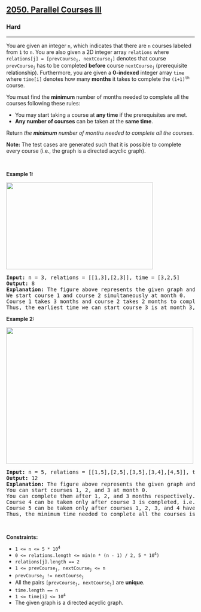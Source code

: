 <h2><a href="https://leetcode.com/problems/parallel-courses-iii/description/?envType=company&envId=amazon&favoriteSlug=amazon-six-months">2050. Parallel Courses III</a></h2><h3>Hard</h3><hr><p>You are given an integer <code>n</code>, which indicates that there are <code>n</code> courses labeled from <code>1</code> to <code>n</code>. You are also given a 2D integer array <code>relations</code> where <code>relations[j] = [prevCourse<sub>j</sub>, nextCourse<sub>j</sub>]</code> denotes that course <code>prevCourse<sub>j</sub></code> has to be completed <strong>before</strong> course <code>nextCourse<sub>j</sub></code> (prerequisite relationship). Furthermore, you are given a <strong>0-indexed</strong> integer array <code>time</code> where <code>time[i]</code> denotes how many <strong>months</strong> it takes to complete the <code>(i+1)<sup>th</sup></code> course.</p>

<p>You must find the <strong>minimum</strong> number of months needed to complete all the courses following these rules:</p>

<ul>
	<li>You may start taking a course at <strong>any time</strong> if the prerequisites are met.</li>
	<li><strong>Any number of courses</strong> can be taken at the <strong>same time</strong>.</li>
</ul>

<p>Return <em>the <strong>minimum</strong> number of months needed to complete all the courses</em>.</p>

<p><strong>Note:</strong> The test cases are generated such that it is possible to complete every course (i.e., the graph is a directed acyclic graph).</p>

<p>&nbsp;</p>
<p><strong class="example">Example 1:</strong></p>
<strong><img alt="" src="https://assets.leetcode.com/uploads/2021/10/07/ex1.png" style="width: 392px; height: 232px;" /></strong>

<pre>
<strong>Input:</strong> n = 3, relations = [[1,3],[2,3]], time = [3,2,5]
<strong>Output:</strong> 8
<strong>Explanation:</strong> The figure above represents the given graph and the time required to complete each course. 
We start course 1 and course 2 simultaneously at month 0.
Course 1 takes 3 months and course 2 takes 2 months to complete respectively.
Thus, the earliest time we can start course 3 is at month 3, and the total time required is 3 + 5 = 8 months.
</pre>

<p><strong class="example">Example 2:</strong></p>
<strong><img alt="" src="https://assets.leetcode.com/uploads/2021/10/07/ex2.png" style="width: 500px; height: 365px;" /></strong>

<pre>
<strong>Input:</strong> n = 5, relations = [[1,5],[2,5],[3,5],[3,4],[4,5]], time = [1,2,3,4,5]
<strong>Output:</strong> 12
<strong>Explanation:</strong> The figure above represents the given graph and the time required to complete each course.
You can start courses 1, 2, and 3 at month 0.
You can complete them after 1, 2, and 3 months respectively.
Course 4 can be taken only after course 3 is completed, i.e., after 3 months. It is completed after 3 + 4 = 7 months.
Course 5 can be taken only after courses 1, 2, 3, and 4 have been completed, i.e., after max(1,2,3,7) = 7 months.
Thus, the minimum time needed to complete all the courses is 7 + 5 = 12 months.
</pre>

<p>&nbsp;</p>
<p><strong>Constraints:</strong></p>

<ul>
	<li><code>1 &lt;= n &lt;= 5 * 10<sup>4</sup></code></li>
	<li><code>0 &lt;= relations.length &lt;= min(n * (n - 1) / 2, 5 * 10<sup>4</sup>)</code></li>
	<li><code>relations[j].length == 2</code></li>
	<li><code>1 &lt;= prevCourse<sub>j</sub>, nextCourse<sub>j</sub> &lt;= n</code></li>
	<li><code>prevCourse<sub>j</sub> != nextCourse<sub>j</sub></code></li>
	<li>All the pairs <code>[prevCourse<sub>j</sub>, nextCourse<sub>j</sub>]</code> are <strong>unique</strong>.</li>
	<li><code>time.length == n</code></li>
	<li><code>1 &lt;= time[i] &lt;= 10<sup>4</sup></code></li>
	<li>The given graph is a directed acyclic graph.</li>
</ul>
